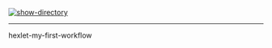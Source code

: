 [![show-directory](https://github.com/dobro10k2/hexlet-my-first-workflow/actions/workflows/show-directory.yml/badge.svg)](https://github.com/dobro10k2/hexlet-my-first-workflow/actions/workflows/show-directory.yml)
___________________________________________________
hexlet-my-first-workflow
